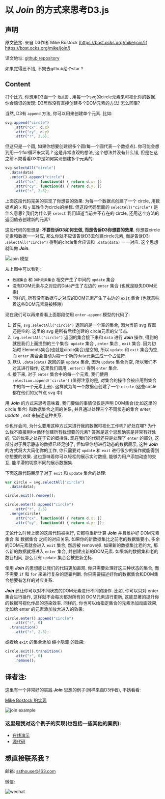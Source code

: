 

# 以 ***Join*** 的方式来思考D3.js



## 声明

原文链接: 来自 D3作者 Mike Bostock [https://bost.ocks.org/mike/join/]( https://bost.ocks.org/mike/join/)

译文地址: [github repository](https://github.com/ssthouse/d3-blog/blob/master/thinking-with-join/thinking-with-join.md)

如果觉得还不错, 不妨去github给个star ?



## Content

打个比方, 你想用D3画一个 `散点图` , 用每一个svg的circle元素来可视化你的数据. 你会惊讶的发现: D3居然没有直接创建多个DOM元素的方法! 怎么回事?



当然, D3有 `append` 方法, 你可以用来创建单个元素. 比如:

```javascript
svg.append("circle")
    .attr("cx", d.x)
    .attr("cy", d.y)
    .attr("r", 2.5);
```



但这只是一个圆, 如果你想要创建很多个圆(每一个圆代表一个数据点). 你可能会想到用一个for循环来实现 ? 这是非常直观的想法, 这个想法并没有什么错, 但是在这之前不妨看看D3中是如何实现创建多个元素的:

```javascript
svg.selectAll("circle")
  .data(data)
  .enter().append("circle")
    .attr("cx", function(d) { return d.x; })
    .attr("cy", function(d) { return d.y; })
    .attr("r", 2.5);
```

上面这段代码完美的实现了你想要的效果: 为每一个数据点创建了一个 circle, 用数据点的 `x` 和 `y` 属性作为circle的坐标. 但这段代码里面的 `selectAll("circle")` 是什么意思? 我们为什么要 `select` 我们知道当前并不存在的 circle, 还用这个方法的返回值去创建新的元素?



这段代码的思想是: **不要告诉D3如何去做, 而是告诉D3你想要的效果**. 你想要circle元素和数据一一对应, 那么你就不应该告诉D3去创建circle元素, 而是告诉D3: .`selectAll("circle")` 得到的circle集合应该和 `.data(data)` 一一对应. 这个思想就叫做 ***Join***.



![Join 模型](https://raw.githubusercontent.com/ssthouse/d3-blog/master/thinking-with-join/thinking_with_join.png)

从上图中可以看到: 

- `数据集合` 和 `DOM元素集合` 相交产生了中间的 `update` 集合
- 没有DOM元素与之对应的Data产生了左边的 `enter` 集合 (也就是缺失DOM元素)
- 同样的, 所有没有数据与之对应的DOM元素产生了右边的 `exit` 集合 (也就意味着这些DOM元素将被移除)

现在我们可以再来看看上面那段使用 `enter-append` 模型的代码了:

1. 首先, `svg.selectAll("circle")` 返回的是一个空的集合, 因为当前 svg 容器还是空的. 这里的 svg 是所有后续创建的 circle元素的父节点.
2. `svg.selectAll("circle")` 返回的集合接下来和 `data` 进行 ***Join*** 操作, 得到的就是我们上面提到的三个集合: `update` 集合 , `enter` 集合 , `exit` 集合. 因为初始时 Elements集合(也就是circle集合)是空的, 所以 `update` 和 `exit` 集合为空, 而 `enter` 集合会自动为每一个新的data元素生成一个占位符.
3. 默认 `.data(data)` 返回的是 `update` 集合, 因为 `update` 集合为空, 所以我们不对其进行操作, 这里我们调用 `.enter()` 得到 `enter` 集合.
4. 接下来, 对于 `enter` 集合中的每一个元素, 我们使用 `selection.append('circle')` (值得注意的是, 对集合的操作会被应用到集合中的每一个元素上去). 这样就为每一个数据点创建了一个 `circle` (这些circle都在他们的父节点 svg 中)

用 ***Join*** 的方式来思考意味着, 我们要做的事情仅仅是声明 DOM集合(比如这里的 circle 集合) 和数据集合之间的关系, 并且通过处理三个不同状态的集合 *enter*, *update* , *exit* 来描述这种关系.

你也许会问, 为什么要用这种方式来进行我的数据可视化工作呢? 好处在哪? 为什么我不直接用for循环创建所有我想要的元素? 答案是这个思想确实是非常有好处的, 它的优美之处在于它的概括性. 现在我们的代码还只是处理了 `enter` 的部分, 这部分对于展示静态的数据已经足够了, 但如果你想进行动态的数据展示, 这种 ***Join*** 的方式将大大简化你的工作, 你只需要对 `update` 和 `exit` 进行很少的操作就能得到你想要的效果. 这也意味着你可以轻松的展示实时数据, 能够为用户添加动态的交互, 能平滑的切换不同的展示数据集.

下面这段代码展示了对于 `exit` 和 `update` 集合的处理:

```javascript
var circle = svg.selectAll("circle")
  .data(data);

circle.exit().remove();

circle.enter().append("circle")
    .attr("r", 2.5)
  .merge(circle)
    .attr("cx", function(d) { return d.x; })
    .attr("cy", function(d) { return d.y; });
```

无论什么时候上面的这段代码被执行, 它都将重新计算 ***Join*** 并且维护好 DOM元素集合 和 数据集合 之间的对应关系. 如果你的新数据集比之前老的数据集要小, 多余的DOM元素就会进入 `exit` 集合, 然后被 remove掉. 如果新的数据集比老的大, 那么新的数据就将进入 `enter` 集合, 并创建出新的DOM元素. 如果新的数据集和老的数目相同, 那么只有 `update` 集合会被更新坐标.

使用 ***Join*** 的思想能让我们的代码更加直观. 你只需要处理好这三种状态的集合, 而不需要 `if` 和 `for` 来进行复杂的逻辑判断. 你只需要描述好你的数据集合和DOM集合想要有怎样的对应关系.

***Join*** 还让你可以对不同状态的DOM元素进行不同的操作. 比如, 你可以只对 enter 集合进行操作, 这样就不会每次都对所有的 DOM元素进行更新, 这能显著的提升你的数据可视化作品的渲染效率. 
同样的, 你也可以给指定集合的元素添加动画效果, 比如给 enter 的元素添加放大进入的效果:

```javascript
circle.enter().append("circle")
    .attr("r", 0)
  .transition()
    .attr("r", 2.5);
```

或者给 `exit` 的集合添加 缩小隐藏 的效果:

```javascript
circle.exit().transition()
    .attr("r", 0)
    .remove();
```

## 译者注:
这里有一个非常好的实践 ***Join*** 思想的例子(同样来自D3作者), 不妨看看:

[Mike Bostock 的实现](https://bl.ocks.org/mbostock/3808234)

![join example](https://raw.githubusercontent.com/ssthouse/d3-blog/master/thinking-with-join/join_example.gif)


### 这里是我对这个例子的实现(也包括一些其他的案例): 
- [在线演示](https://ssthouse.github.io/d3-practice/#/root)
- [源代码](https://github.com/ssthouse/d3-practice)


## 想直接联系我 ?

邮箱: ssthouse@163.com

微信:

![wechat](https://github.com/ssthouse/d3-blog/raw/master/img/QR_300px.png)